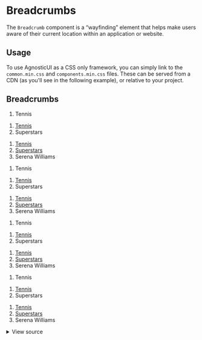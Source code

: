 # Breadcrumbs

The `Breadcrumb` component is a &ldquo;wayfinding&rdquo; element that helps make users aware of their current location within an application or website.

<div class="mbs24"></div>

## Usage

To use AgnosticUI as a CSS only framework, you can simply link to the `common.min.css` and `components.min.css` files. These can be served from a CDN (as you'll see in the following example), or relative to your project.

## Breadcrumbs

<!-- Default -->
<nav aria-label="breadcrumbs">
    <ol class="breadcrumb">
        <li class="breadcrumb-item active" aria-current="page">Tennis</li>
    </ol>
</nav>

<nav aria-label="breadcrumbs">
    <ol class="breadcrumb">
        <li class="breadcrumb-item"><a href="#">Tennis</a></li>
        <li class="breadcrumb-item active" aria-current="page">Superstars</li>
    </ol>
</nav>

<nav aria-label="breadcrumbs">
    <ol class="breadcrumb">
        <li class="breadcrumb-item"><a href="#">Tennis</a></li>
        <li class="breadcrumb-item"><a href="#">Superstars</a></li>
        <li class="breadcrumb-item active" aria-current="page">Serena Williams</li>
    </ol>
</nav>

<!-- Bullet -->
<nav aria-label="breadcrumbs">
    <ol class="breadcrumb breadcrumb-bullet">
        <li class="breadcrumb-item active" aria-current="page">Tennis</li>
    </ol>
</nav>

<nav aria-label="breadcrumbs">
    <ol class="breadcrumb breadcrumb-bullet">
        <li class="breadcrumb-item"><a href="#">Tennis</a></li>
        <li class="breadcrumb-item active" aria-current="page">Superstars</li>
    </ol>
</nav>

<nav aria-label="breadcrumbs">
    <ol class="breadcrumb breadcrumb-bullet">
        <li class="breadcrumb-item"><a href="#">Tennis</a></li>
        <li class="breadcrumb-item"><a href="#">Superstars</a></li>
        <li class="breadcrumb-item active" aria-current="page">Serena Williams</li>
    </ol>
</nav>

<!-- Arrow -->
<nav aria-label="breadcrumbs">
    <ol class="breadcrumb breadcrumb-arrow">
        <li class="breadcrumb-item active" aria-current="page">Tennis</li>
    </ol>
</nav>

<nav aria-label="breadcrumbs">
    <ol class="breadcrumb breadcrumb-arrow">
        <li class="breadcrumb-item"><a href="#">Tennis</a></li>
        <li class="breadcrumb-item active" aria-current="page">Superstars</li>
    </ol>
</nav>

<nav aria-label="breadcrumbs">
    <ol class="breadcrumb breadcrumb-arrow">
        <li class="breadcrumb-item"><a href="#">Tennis</a></li>
        <li class="breadcrumb-item"><a href="#">Superstars</a></li>
        <li class="breadcrumb-item active" aria-current="page">Serena Williams</li>
    </ol>
</nav>

<!-- Slash -->
<nav aria-label="breadcrumbs">
    <ol class="breadcrumb breadcrumb-slash">
        <li class="breadcrumb-item active" aria-current="page">Tennis</li>
    </ol>
</nav>

<nav aria-label="breadcrumbs">
    <ol class="breadcrumb breadcrumb-slash">
        <li class="breadcrumb-item"><a href="#">Tennis</a></li>
        <li class="breadcrumb-item active" aria-current="page">Superstars</li>
    </ol>
</nav>

<nav aria-label="breadcrumbs">
    <ol class="breadcrumb breadcrumb-slash">
        <li class="breadcrumb-item"><a href="#">Tennis</a></li>
        <li class="breadcrumb-item"><a href="#">Superstars</a></li>
        <li class="breadcrumb-item active" aria-current="page">Serena Williams</li>
    </ol>
</nav>

<div class="mbe24"></div>

<details class="disclose disclose-bordered">
<summary class="disclose-title">View source</summary>

```html
<head>
  <!-- ...codes omitted for brevity -->
  <link rel="stylesheet" type="text/css" href="https://unpkg.com/agnostic-css@1.0.12/public/css-dist/common.min.css">
  <link rel="stylesheet" type="text/css" href="https://unpkg.com/agnostic-css@1.0.12/public/css-dist/components.min.css">
</head>
<body>
  <!-- Default -->
  <nav aria-label="breadcrumbs">
      <ol class="breadcrumb">
          <li class="breadcrumb-item"><a href="#">Tennis</a></li>
          <li class="breadcrumb-item"><a href="#">Superstars</a></li>
          <li class="breadcrumb-item active" aria-current="page">Serena Williams</li>
      </ol>
  </nav>
  <!-- Bullet -->
  <nav aria-label="breadcrumbs">
      <ol class="breadcrumb breadcrumb-bullet">
          <li class="breadcrumb-item"><a href="#">Tennis</a></li>
          <li class="breadcrumb-item"><a href="#">Superstars</a></li>
          <li class="breadcrumb-item active" aria-current="page">Serena Williams</li>
      </ol>
  </nav>
  <!-- Arrow -->
  <nav aria-label="breadcrumbs">
      <ol class="breadcrumb breadcrumb-arrow">
          <li class="breadcrumb-item"><a href="#">Tennis</a></li>
          <li class="breadcrumb-item"><a href="#">Superstars</a></li>
          <li class="breadcrumb-item active" aria-current="page">Serena Williams</li>
      </ol>
  </nav>
  <!-- Slash -->
  <nav aria-label="breadcrumbs">
      <ol class="breadcrumb breadcrumb-slash">
          <li class="breadcrumb-item"><a href="#">Tennis</a></li>
          <li class="breadcrumb-item"><a href="#">Superstars</a></li>
          <li class="breadcrumb-item active" aria-current="page">Serena Williams</li>
      </ol>
  </nav> 
  <!-- ...codes omitted for brevity -->
```
</details>
